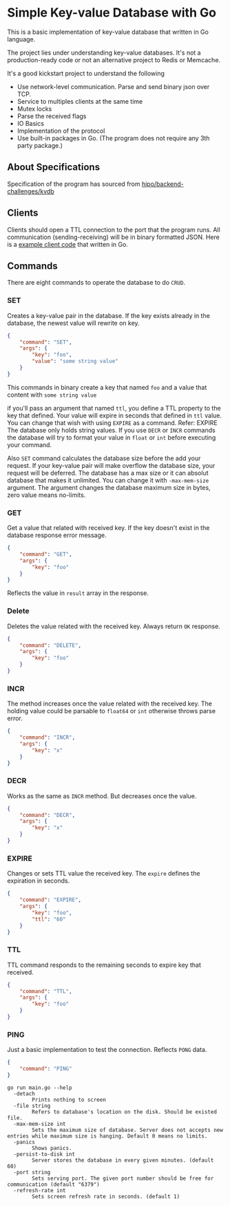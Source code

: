 # Simple Key-value Database with Go
This is a basic implementation of key-value database that written in Go language.

The project lies under understanding key-value databases. It's not a production-ready code or not an alternative project to Redis or Memcache. 

It's a good kickstart project to understand the following
* Use network-level communication. Parse and send binary json over TCP.
* Service to multiples clients at the same time
* Mutex locks
* Parse the received flags
* IO Basics
* Implementation of the protocol
* Use built-in packages in Go. (The program does not require any 3th party package.)


## About Specifications
Specification of the program has sourced from [hipo/backend-challenges/kvdb](https://github.com/Hipo/backend-challenges/tree/master/kvdb)

## Clients
Clients should open a TTL connection to the port that the program runs. All communication (sending-receiving) will be in binary formatted JSON. Here is a [example client code](https://gist.github.com/alperen/84f921994f0b61f914b281f6638c7aec) that written in Go.

## Commands
There are eight commands to operate the database to do `CRUD`.

### SET
Creates a key-value pair in the database. If the key exists already in the database, the newest value will rewrite on key.

```json
{
    "command": "SET",
    "args": {
        "key": "foo",
        "value": "some string value"
    }
}
```
This commands in binary create a key that named `foo` and a value that content with `some string value`

if you'll pass an argument that named `ttl`, you define a TTL property to the key that defined. Your value will expire in seconds that defined in `ttl` value. You can change that wish with using `EXPIRE` as a command. Refer: EXPIRE
The database only holds string values. If you use `DECR` or `INCR` commands the database will try to format your value in `float` or `int` before executing your command. 

Also `SET` command calculates the database size before the add your request. If your key-value pair will make overflow the database size, your request will be deferred. The database has a max size or it can absolut database that makes it unlimited. You can change it with `-max-mem-size` argument. The argument changes the database maximum size in bytes, zero value means no-limits.

### GET
Get a value that related with received key. If the key doesn't exist in the database response error message.

```json
{
    "command": "GET",
    "args": {
        "key": "foo"
    }
}
```
Reflects the value in `result` array in the response.

### Delete
Deletes the value related with the received key. Always return `OK` response.

```json
{
    "command": "DELETE",
    "args": {
        "key": "foo"
    }
}
```

### INCR
The method increases once the value related with the received key. The holding value could be parsable to `float64` or `int` otherwise throws parse error.

```json
{
    "command": "INCR",
    "args": {
        "key": "x"
    }
}
```

### DECR
Works as the same as `INCR` method. But decreases once the value.

```json
{
    "command": "DECR",
    "args": {
        "key": "x"
    }
}
```

### EXPIRE
Changes or sets TTL value the received key. The `expire` defines the expiration in seconds.
```json
{
    "command": "EXPIRE",
    "args": {
        "key": "foo",
        "ttl": "60"
    }
}
```
### TTL
TTL command responds to the remaining seconds to expire key that received.

```json
{
    "command": "TTL",
    "args": {
        "key": "foo"
    }
}
```

### PING
Just a basic implementation to test the connection. Reflects `PONG` data.

```json
{
    "command": "PING"
}
```

```
go run main.go --help
  -detach
        Prints nothing to screen
  -file string
        Refers to database's location on the disk. Should be existed file.
  -max-mem-size int
        Sets the maximum size of database. Server does not accepts new entries while maximum size is hanging. Default 0 means no limits.
  -panics
        Shows panics.
  -persist-to-disk int
        Server stores the database in every given minutes. (default 60)
  -port string
        Sets serving port. The given port number should be free for communication (default "6379")
  -refresh-rate int
        Sets screen refresh rate in seconds. (default 1)
```